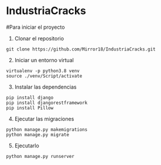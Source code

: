 # IndustriaCracks

#Para iniciar el proyecto
1. Clonar el repositorio
```
git clone https://github.com/Mirror18/IndustriaCracks.git

```

2. Iniciar un entorno virtual
```
virtualenv -p python3.8 venv
source ./venv/Script/activate

```

3. Instalar las dependencias 
```
pip install django
pip install djangorestframework
pip install Pillow

```
4. Ejecutar las migraciones
```
python manage.py makemigrations
python manage.py migrate

```
5. Ejecutarlo 
```
python manage.py runserver

```
